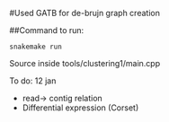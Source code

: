 #Used GATB for de-brujn graph creation

##Command to run:
```
snakemake run
```

Source inside tools/clustering1/main.cpp

To do:
12 jan
* read-> contig relation
* Differential expression (Corset)
